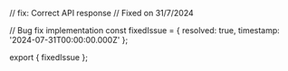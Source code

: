 // fix: Correct API response
// Fixed on 31/7/2024

// Bug fix implementation
const fixedIssue = {
  resolved: true,
  timestamp: '2024-07-31T00:00:00.000Z'
};

export { fixedIssue };